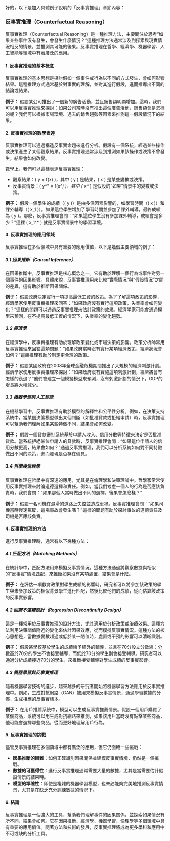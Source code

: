好的，以下是加入具體例子說明的「反事實推理」章節內容：

### 反事實推理（Counterfactual Reasoning）

反事實推理（Counterfactual Reasoning）是一種推理方法，主要關注於思考“如果某些事件沒有發生，會發生什麼情況？”這種推理方法通常涉及到探索與現實情況相反的情景，並推測其可能的後果。反事實推理在哲學、經濟學、機器學習、人工智能等領域中有著廣泛的應用。

#### 1. **反事實推理的基本概念**

反事實推理的基本思想是探討假如一個事件或行為以不同的方式發生，會如何影響結果。這種推理方式通常基於對事實的理解，並對其進行假設，進而推導出不同的結論或結果。

**例子：** 假設某公司推出了一個新的廣告活動，並且銷售額明顯增加。這時，我們可以用反事實推理來探討：如果公司當時沒有推出這個廣告活動，銷售額會是怎樣的呢？我們可以根據市場環境、過去的銷售趨勢等因素來推測這一假設情況下的結果。

#### 2. **反事實推理的數學表達**

反事實推理可以通過構造反事實命題來進行分析。假設有一個系統，經過某些操作或決策產生了某個觀察結果。反事實推理通常涉及到推測如果該操作或決策不曾發生，結果會如何改變。

數學上，我們可以這樣表達反事實推理：
- 觀察結果：\( y = f(x) \)，其中 \( y \) 是結果，\( x \) 是某些變數或決策。
- 反事實情景：\( y^* = f(x^*) \)，其中 \( x^* \) 是假設的“如果”情景中的變數或決策。

**例子：** 假設一個學生的成績（\( y \)）是由多個因素影響的，如學習時間（\( x \)）和課外輔導（\( x_1 \)）。如果這位學生增加了學習時間並參加了課外輔導，最終成績為 \( y \)。那麼，反事實推理會問：“如果這位學生沒有參加課外輔導，成績會是多少？”這裡 \( x_1^* \) 就是反事實情景中的學習環境。

#### 3. **反事實推理的應用領域**

反事實推理在多個領域中具有重要的應用價值，以下是幾個主要領域的例子：

##### 3.1 **因果推斷（Causal Inference）**

在因果推斷中，反事實推理是核心概念之一。它有助於理解一個行為或事件對另一個事件的因果影響。具體來說，反事實推理用來比較“實際情況”與“假設情況”之間的差異，這有助於推斷因果關係。

**例子：** 假設政府決定實行一項提高最低工資的政策。為了了解這項政策的影響，經濟學家使用反事實推理來回答：“如果政府沒有實行這項政策，失業率會如何變化？”這樣的問題可以通過反事實推理來估計政策的效果。經濟學家可能會通過模型來預測，在不提高最低工資的情況下，失業率的變化趨勢。

##### 3.2 **經濟學**

在經濟學中，反事實推理有助於理解政策變化或市場決策的影響。政策分析師常用反事實推理來回答這類問題：“如果政府當時沒有實行某項經濟政策，經濟狀況會如何？”這類推理有助於制定更合理的政策。

**例子：** 假設某國政府在2008年全球金融危機期間推出了大規模的經濟刺激計劃。經濟學家使用反事實推理來探討：“如果政府沒有實施這項刺激計劃，經濟將會有怎樣的衰退？”他們會建立一個模擬模型來預測，沒有刺激計劃的情況下，GDP的增長將大幅減少。

##### 3.3 **機器學習與人工智能**

在機器學習中，反事實推理有助於模型的解釋性和公平性分析。例如，在決策支持系統中，當某個決策模型做出某個判斷（如批准貸款或拒絕申請）時，反事實推理可以幫助我們理解如果某些特徵不同，結果會如何改變。

**例子：** 假設一個貸款審批系統基於申請人收入、信用分數等特徵來決定是否批准貸款。當系統拒絕某位申請人的貸款時，反事實推理會問：“如果這位申請人的信用分數更高，結果會如何？”通過反事實推理，我們可以分析系統如何對不同特徵做出不同的決策，進而發現是否存在偏見。

##### 3.4 **哲學與倫理學**

反事實推理在哲學中有深遠的應用，尤其是在倫理學和決策理論中。哲學家常常使用反事實推理來討論道德選擇和責任。例如，當我們考慮一個人的行為是否應該負責時，我們會問：“如果那個人當時做出不同的選擇，後果會怎麼樣？”

**例子：** 假設一名司機在濕滑的道路上失控並造成車禍。反事實推理會問：“如果司機當時慢速駕駛，這場事故會發生嗎？”這樣的問題有助於探討事故的道德責任及司機是否應該負責。

#### 4. **反事實推理的方法**

進行反事實推理時，通常有以下幾種方法：

##### 4.1 **匹配方法（Matching Methods）**

在統計學中，匹配方法用來模擬反事實情況。這種方法通過將觀察數據與相似的“反事實”情境匹配，來推斷如果沒有某項處置，結果會是什麼。

**例子：** 在評估一項教育政策對學生成績的影響時，研究者可以將參加該政策的學生與未參加政策的相似背景學生進行匹配，然後比較他們的成績，從而估算該政策的反事實影響。

##### 4.2 **回歸不連續設計（Regression Discontinuity Design）**

這是一種常用於反事實推理的設計方法，尤其適用於分析政策或治療效果。這種方法利用決策閾值附近的變化來估計因果效應，從而模擬反事實情況。這種方法的核心思想是，當數據變數超過或低於某一閾值時，處置或干預的影響可以清晰識別。

**例子：** 假設某學校基於學生的成績給予額外的輔導，並且在70分設立分數線：分數高於70分的學生不會接受輔導，而低於70分的學生則會接受輔導。研究者可以通過分析成績接近70分的學生，來推斷接受輔導對學生成績的反事實影響。

##### 4.3 **機器學習與反事實推理**

隨著機器學習技術的進步，越來越多的研究者開始將機器學習方法應用於反事實推理中。例如，生成對抗網路（GAN）被用來模擬反事實情景，通過學習數據的分佈，生成相應的反事實樣本。

**例子：** 在用戶推薦系統中，模型可以生成反事實推薦情景。假設一個用戶購買了某個商品，系統可以用生成對抗網路來推測，如果該用戶當時沒有點擊某些商品，他可能會選擇哪些商品，從而更好地理解用戶行為。

#### 5. **反事實推理的挑戰**

儘管反事實推理在多個領域中都有廣泛的應用，但它仍面臨一些挑戰：
- **因果推斷的困難**：如何正確識別因果關係並建模反事實情境，仍然是一個挑戰。
- **數據的可獲得性**：進行反事實推理通常需要大量的數據，尤其是當需要估計假設情景的結果時。
- **模型的準確性**：即使是複雜的機器學習模型，也未必能夠完美地推測反事實情景，尤其是在缺乏充分訓練數據的情況下。

#### 6. **結論**

反事實推理是一個強大的工具，幫助我們理解事件的因果關係，並探索如果情況有所不同，結果會如何。它在因果推斷、經濟學、機器學習、倫理學等多個領域中具有重要的應用價值。隨著方法和技術的發展，反事實推理將成為更多學科和應用中不可或缺的分析工具。